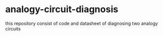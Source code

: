 # analogy-circuit-diagnosis
this repository consist of code and datasheet of diagnosing two analogy circuits 
